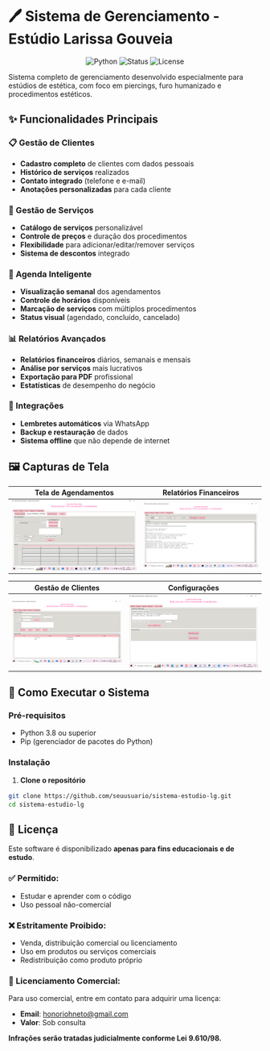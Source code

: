 # 🖊️ Sistema de Gerenciamento - Estúdio Larissa Gouveia

<p align="center">
  <img src="https://img.shields.io/badge/Python-3.8%2B-blue" alt="Python">
  <img src="https://img.shields.io/badge/Status-Em%20Desenvolvimento-green" alt="Status">
  <img src="https://img.shields.io/badge/Licença-MIT-yellow" alt="License">
</p>

Sistema completo de gerenciamento desenvolvido especialmente para estúdios de estética, com foco em piercings, furo humanizado e procedimentos estéticos.

## ✨ Funcionalidades Principais

### 📋 Gestão de Clientes
- **Cadastro completo** de clientes com dados pessoais
- **Histórico de serviços** realizados
- **Contato integrado** (telefone e e-mail)
- **Anotações personalizadas** para cada cliente

### 💼 Gestão de Serviços
- **Catálogo de serviços** personalizável
- **Controle de preços** e duração dos procedimentos
- **Flexibilidade** para adicionar/editar/remover serviços
- **Sistema de descontos** integrado

### 📅 Agenda Inteligente
- **Visualização semanal** dos agendamentos
- **Controle de horários** disponíveis
- **Marcação de serviços** com múltiplos procedimentos
- **Status visual** (agendado, concluído, cancelado)

### 📊 Relatórios Avançados
- **Relatórios financeiros** diários, semanais e mensais
- **Análise por serviços** mais lucrativos
- **Exportação para PDF** profissional
- **Estatísticas** de desempenho do negócio

### 📱 Integrações
- **Lembretes automáticos** via WhatsApp
- **Backup e restauração** de dados
- **Sistema offline** que não depende de internet

## 🖼️ Capturas de Tela

| Tela de Agendamentos | Relatórios Financeiros |
|----------------------|-----------------------|
| ![Agenda](images/screenshot-agendamento.png) | ![Relatórios](images/screenshot-relatorio.png) |

| Gestão de Clientes | Configurações |
|-------------------|---------------|
| ![Clientes](images/screenshot-clientes.png) | ![Config](images/screenshot-config.png) |

## 🚀 Como Executar o Sistema

### Pré-requisitos
- Python 3.8 ou superior
- Pip (gerenciador de pacotes do Python)

### Instalação

1. **Clone o repositório**
```bash
git clone https://github.com/seuusuario/sistema-estudio-lg.git
cd sistema-estudio-lg
```

## 📜 Licença

Este software é disponibilizado **apenas para fins educacionais e de estudo**.

### ✅ Permitido:
- Estudar e aprender com o código
- Uso pessoal não-comercial

### ❌ Estritamente Proibido:
- Venda, distribuição comercial ou licenciamento
- Uso em produtos ou serviços comerciais
- Redistribuição como produto próprio

### 💼 Licenciamento Comercial:
Para uso comercial, entre em contato para adquirir uma licença:
- **Email**: honoriohneto@gmail.com
- **Valor**: Sob consulta

**Infrações serão tratadas judicialmente conforme Lei 9.610/98.**
